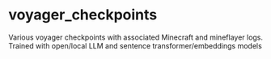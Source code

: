 # voyager_checkpoints
Various voyager checkpoints with associated Minecraft and mineflayer logs. Trained with open/local LLM and sentence transformer/embeddings models
